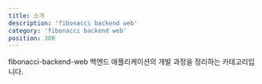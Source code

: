 ```yaml
---
title: 소개
description: 'fibonacci backend web'
category: 'fibonacci backend web'
position: 300
---
```


fibonacci-backend-web 백엔드 애플리케이션의 개발 과정을 정리하는 카테고리입니다.<br>
<br>

